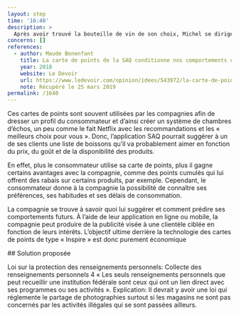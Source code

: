 ```yaml
---
layout: step
time: '16:40'
description: >
  Après avoir trouvé la bouteille de vin de son choix, Michel se dirige vers la caisse pour payer. Il se souvient qu’il possède une carte de points « inspire » et qu’il peut utiliser au moment de sa transaction au comptoir. Ainsi, il la sort de son portefeuille afin de la remettre à la caissière.
concerns: []
references:
  - author: Maude Bonenfant
    title: La carte de points de la SAQ conditionne nos comportements d’achat
    year: 2018
    website: Le Devoir
    url: https://www.ledevoir.com/opinion/idees/543972/la-carte-de-points-de-la-saq-conditionne-nos-comportements-d-achat
    note: Récupéré le 25 mars 2019
permalink: /1640
---
```

Ces cartes de points sont souvent utilisées par les compagnies afin de dresser un profil du consommateur et d’ainsi créer un système de chambres d’échos, un peu comme le fait Netflix avec les recommandations et les « meilleurs choix pour vous ». Donc, l’application SAQ pourrait suggérer à un de ses clients une liste de boissons qu’il va probablement aimer en fonction du prix, du goût et de la disponibilité des produits.
 
En effet, plus le consommateur utilise sa carte de points, plus il gagne certains avantages avec la compagnie, comme des points cumulés qui lui offrent des rabais sur certains produits, par exemple. Cependant, le consommateur donne à la compagnie la possibilité de connaître ses préférences, ses habitudes et ses délais de consommation. 

La compagnie se trouve à savoir quoi lui suggérer et comment prédire ses comportements futurs. À l’aide de leur application en ligne ou mobile, la compagnie peut produire de la publicité visée à une clientèle ciblée en fonction de leurs intérêts. L’objectif ultime derrière la technologie des cartes de points de type « Inspire » est donc purement économique


<div class="solution" markdown="1">
## Solution proposée

Loi sur la protection des renseignements personnels: Collecte des renseignements personnels
4 « Les seuls renseignements personnels que peut recueillir une institution fédérale sont ceux qui ont un lien direct avec ses programmes ou ses activités ».
Explication: Il devrait y avoir une loi qui réglemente le partage de photographies surtout si les magasins ne sont pas concernés par les activités illégales qui se sont passées ailleurs.  

</div>
